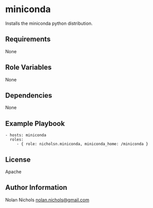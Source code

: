 miniconda
========

Installs the miniconda python distribution.

Requirements
------------

None

Role Variables
--------------

None

Dependencies
------------

None

Example Playbook
-------------------------

    - hosts: miniconda
      roles:
         - { role: nicholsn.miniconda, miniconda_home: /miniconda }

License
-------

Apache

Author Information
------------------

Nolan Nichols <nolan.nichols@gmail.com>
